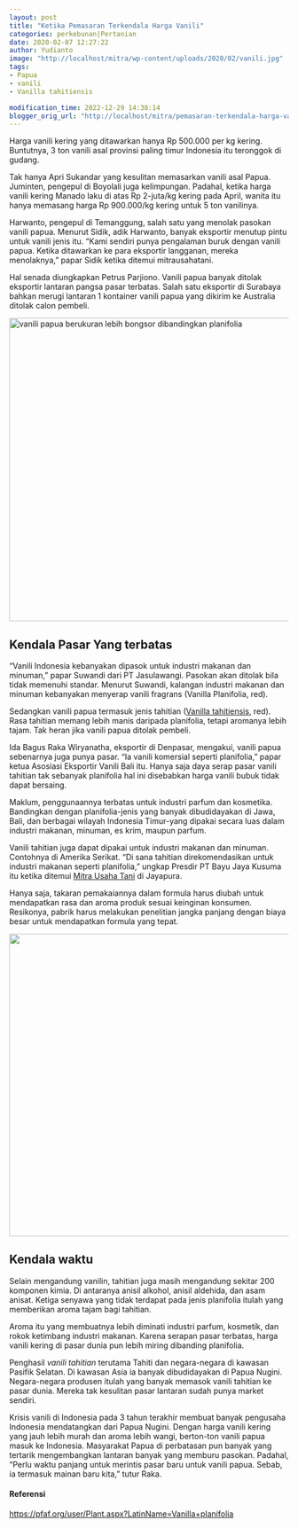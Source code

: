 ```yaml
---
layout: post
title: "Ketika Pemasaran Terkendala Harga Vanili"
categories: perkebunan|Pertanian
date: 2020-02-07 12:27:22
author: Yudianto
image: "http://localhost/mitra/wp-content/uploads/2020/02/vanili.jpg"
tags:
- Papua
- vanili
- Vanilla tahitiensis

modification_time: 2022-12-29 14:38:14
blogger_orig_url: "http://localhost/mitra/pemasaran-terkendala-harga-vanili.html"
---
```


Harga vanili kering yang ditawarkan hanya Rp 500.000 per kg kering. Buntutnya, 3 ton vanili asal provinsi paling timur Indonesia itu teronggok di gudang.

Tak hanya Apri Sukandar yang kesulitan memasarkan vanili asal Papua. Juminten, pengepul di Boyolali juga kelimpungan. Padahal, ketika harga vanili kering Manado laku di atas Rp 2-juta/kg kering pada April, wanita itu hanya memasang harga Rp 900.000/kg kering untuk 5 ton vanilinya.

Harwanto, pengepul di Temanggung, salah satu yang menolak pasokan vanili papua. Menurut Sidik, adik Harwanto, banyak eksportir menutup pintu untuk vanili jenis itu. “Kami sendiri punya pengalaman buruk dengan vanili papua. Ketika ditawarkan ke para eksportir langganan, mereka menolaknya,” papar Sidik ketika ditemui mitrausahatani.

Hal senada diungkapkan Petrus Parjiono. Vanili papua banyak ditolak eksportir lantaran pangsa pasar terbatas. Salah satu eksportir di Surabaya bahkan merugi lantaran 1 kontainer vanili papua yang dikirim ke Australia ditolak calon pembeli.

<img class="aligncenter wp-image-19276 size-large" src="http://127.0.0.1/mitra/wp-content/uploads/2020/02/harga-vanili-1024x547.jpg" alt="vanili papua berukuran lebih bongsor dibandingkan planifolia" width="1024" height="547" />
<h2>Kendala Pasar Yang terbatas</h2>
“Vanili Indonesia kebanyakan dipasok untuk industri makanan dan minuman,” papar Suwandi dari PT Jasulawangi. Pasokan akan ditolak bila tidak memenuhi standar. Menurut Suwandi, kalangan industri makanan dan minuman kebanyakan menyerap vanili fragrans (Vanilla Planifolia, red).

Sedangkan vanili papua termasuk jenis tahitian (<a href="https://www.researchgate.net/publication/38087654_Evaluation_of_Chemical_Variability_of_Cured_Vanilla_Beans_Vanilla_tahitensis_and_Vanilla_planifolia">Vanilla tahitiensis</a>, red). Rasa tahitian memang lebih manis daripada planifolia, tetapi aromanya lebih tajam. Tak heran jika vanili papua ditolak pembeli.

Ida Bagus Raka Wiryanatha, eksportir di Denpasar, mengakui, vanili papua sebenarnya juga punya pasar. “Ia vanili komersial seperti planifolia,” papar ketua Asosiasi Eksportir Vanili Bali itu. Hanya saja daya serap pasar vanili tahitian tak sebanyak planifolia hal ini disebabkan harga vanili bubuk tidak dapat bersaing.

Maklum, penggunaannya terbatas untuk industri parfum dan kosmetika. Bandingkan dengan planifolia-jenis yang banyak dibudidayakan di Jawa, Bali, dan berbagai wilayah Indonesia Timur-yang dipakai secara luas dalam industri makanan, minuman, es krim, maupun parfum.

Vanili tahitian juga dapat dipakai untuk industri makanan dan minuman. Contohnya di Amerika Serikat. “Di sana tahitian direkomendasikan untuk industri makanan seperti planifolia,” ungkap Presdir PT Bayu Jaya Kusuma itu ketika ditemui <a href="http://127.0.0.1/mitra">Mitra Usaha Tani</a> di Jayapura.

Hanya saja, takaran pemakaiannya dalam formula harus diubah untuk mendapatkan rasa dan aroma produk sesuai keinginan konsumen. Resikonya, pabrik harus melakukan penelitian jangka panjang dengan biaya besar untuk mendapatkan formula yang tepat.

<img class="aligncenter wp-image-19274 size-large" src="http://127.0.0.1/mitra/wp-content/uploads/2020/02/budidaya-1024x546.jpg" alt="" width="1024" height="546" />
<h2>Kendala waktu</h2>
Selain mengandung vanilin, tahitian juga masih mengandung sekitar 200 komponen kimia. Di antaranya anisil alkohol, anisil aldehida, dan asam anisat. Ketiga senyawa yang tidak terdapat pada jenis planifolia itulah yang memberikan aroma tajam bagi tahitian.

Aroma itu yang membuatnya lebih diminati industri parfum, kosmetik, dan rokok ketimbang industri makanan. Karena serapan pasar terbatas, harga vanili kering di pasar dunia pun lebih miring dibanding planifolia.

Penghasil <em>vanili tahitian</em> terutama Tahiti dan negara-negara di kawasan Pasifik Selatan. Di kawasan Asia ia banyak dibudidayakan di Papua Nugini. Negara-negara produsen itulah yang banyak memasok vanili tahitian ke pasar dunia. Mereka tak kesulitan pasar lantaran sudah punya market sendiri.

Krisis vanili di Indonesia pada 3 tahun terakhir membuat banyak pengusaha Indonesia mendatangkan dari Papua Nugini. Dengan harga vanili kering yang jauh lebih murah dan aroma lebih wangi, berton-ton vanili papua masuk ke Indonesia.
Masyarakat Papua di perbatasan pun banyak yang tertarik mengembangkan lantaran banyak yang memburu pasokan. Padahal, “Perlu waktu panjang untuk merintis pasar baru untuk vanili papua. Sebab, ia termasuk mainan baru kita,” tutur Raka.
<h4>Referensi</h4>
<a href="https://pfaf.org/user/Plant.aspx?LatinName=Vanilla+planifolia">https://pfaf.org/user/Plant.aspx?LatinName=Vanilla+planifolia</a>
